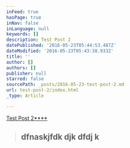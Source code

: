 ```yaml
---
inFeed: true
hasPage: true
inNav: false
inLanguage: null
keywords: []
description: Test Post 2
datePublished: '2016-05-23T05:44:53.487Z'
dateModified: '2016-05-23T05:43:38.933Z'
title: ''
author: []
authors: []
publisher: null
starred: false
sourcePath: _posts/2016-05-23-test-post-2.md
url: test-post-2/index.html
_type: Article

---
```

[Test Post 2****][0]

> ## dfnaskjfdk djk dfdj k



[0]: www.google.com